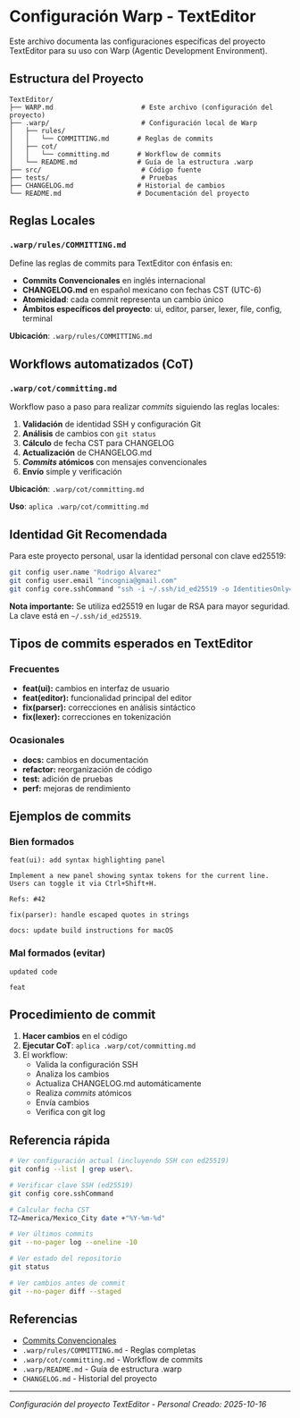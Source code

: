 # Configuración Warp - TextEditor

Este archivo documenta las configuraciones específicas del proyecto TextEditor para su uso con Warp (Agentic Development Environment).

## Estructura del Proyecto

```
TextEditor/
├── WARP.md                      # Este archivo (configuración del proyecto)
├── .warp/                       # Configuración local de Warp
│   ├── rules/
│   │   └── COMMITTING.md       # Reglas de commits
│   ├── cot/
│   │   └── committing.md       # Workflow de commits
│   └── README.md               # Guía de la estructura .warp
├── src/                         # Código fuente
├── tests/                       # Pruebas
├── CHANGELOG.md                # Historial de cambios
└── README.md                   # Documentación del proyecto
```

## Reglas Locales

### `.warp/rules/COMMITTING.md`

Define las reglas de commits para TextEditor con énfasis en:

- **Commits Convencionales** en inglés internacional
- **CHANGELOG.md** en español mexicano con fechas CST (UTC-6)
- **Atomicidad**: cada commit representa un cambio único
- **Ámbitos específicos del proyecto**: ui, editor, parser, lexer, file, config, terminal

**Ubicación**: `.warp/rules/COMMITTING.md`

## Workflows automatizados (CoT)

### `.warp/cot/committing.md`

Workflow paso a paso para realizar *commits* siguiendo las reglas locales:

1. **Validación** de identidad SSH y configuración Git
2. **Análisis** de cambios con `git status`
3. **Cálculo** de fecha CST para CHANGELOG
4. **Actualización** de CHANGELOG.md
5. ***Commits* atómicos** con mensajes convencionales
6. **Envío** simple y verificación

**Ubicación**: `.warp/cot/committing.md`

**Uso**: `aplica .warp/cot/committing.md`

## Identidad Git Recomendada

Para este proyecto personal, usar la identidad personal con clave ed25519:

```bash
git config user.name "Rodrigo Álvarez"
git config user.email "incognia@gmail.com"
git config core.sshCommand "ssh -i ~/.ssh/id_ed25519 -o IdentitiesOnly=yes"
```

**Nota importante:** Se utiliza ed25519 en lugar de RSA para mayor seguridad. La clave está en `~/.ssh/id_ed25519`.

## Tipos de commits esperados en TextEditor

### Frecuentes

- **feat(ui):** cambios en interfaz de usuario
- **feat(editor):** funcionalidad principal del editor
- **fix(parser):** correcciones en análisis sintáctico
- **fix(lexer):** correcciones en tokenización

### Ocasionales

- **docs:** cambios en documentación
- **refactor:** reorganización de código
- **test:** adición de pruebas
- **perf:** mejoras de rendimiento

## Ejemplos de commits

### Bien formados

```
feat(ui): add syntax highlighting panel

Implement a new panel showing syntax tokens for the current line.
Users can toggle it via Ctrl+Shift+H.

Refs: #42
```

```
fix(parser): handle escaped quotes in strings
```

```
docs: update build instructions for macOS
```

### Mal formados (evitar)

```
updated code
```

```
feat
```

## Procedimiento de commit

1. **Hacer cambios** en el código
2. **Ejecutar CoT**: `aplica .warp/cot/committing.md`
3. El workflow:
   - Valida la configuración SSH
   - Analiza los cambios
   - Actualiza CHANGELOG.md automáticamente
   - Realiza *commits* atómicos
   - Envía cambios
   - Verifica con git log

## Referencia rápida

```bash
# Ver configuración actual (incluyendo SSH con ed25519)
git config --list | grep user\.

# Verificar clave SSH (ed25519)
git config core.sshCommand

# Calcular fecha CST
TZ=America/Mexico_City date +"%Y-%m-%d"

# Ver últimos commits
git --no-pager log --oneline -10

# Ver estado del repositorio
git status

# Ver cambios antes de commit
git --no-pager diff --staged
```

## Referencias

- [Commits Convencionales](https://www.conventionalcommits.org/en/v1.0.0/)
- `.warp/rules/COMMITTING.md` - Reglas completas
- `.warp/cot/committing.md` - Workflow de commits
- `.warp/README.md` - Guía de estructura .warp
- `CHANGELOG.md` - Historial del proyecto

---

*Configuración del proyecto TextEditor - Personal*
*Creado: 2025-10-16*
